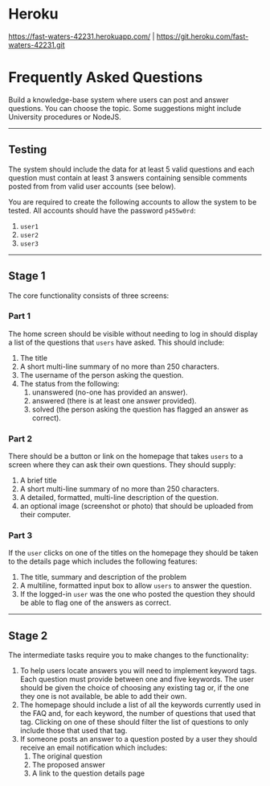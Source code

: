 # Heroku

https://fast-waters-42231.herokuapp.com/ | https://git.heroku.com/fast-waters-42231.git

# Frequently Asked Questions

Build a knowledge-base system where users can post and answer questions. You can choose the topic. Some suggestions might include University procedures or NodeJS.

---

## Testing

The system should include the data for at least 5 valid questions and each question must contain at least 3 answers containing sensible comments posted from from valid user accounts (see below).

You are required to create the following accounts to allow the system to be tested. All accounts should have the password `p455w0rd`:

1. `user1`
2. `user2`
3. `user3`

---

## Stage 1

The core functionality consists of three screens:

### Part 1

The home screen should be visible without needing to log in should display a list of the questions that `users` have asked. This should include:

1. The title
2. A short multi-line summary of no more than 250 characters.
3. The username of the person asking the question.
3. The status from the following:
    1. unanswered (no-one has provided an answer).
    2. answered (there is at least one answer provided).
    3. solved (the person asking the question has flagged an answer as correct).

### Part 2

There should be a button or link on the homepage that takes `users` to a screen where they can ask their own questions. They should supply:

1. A brief title
2. A short multi-line summary of no more than 250 characters.
3. A detailed, formatted, multi-line description of the question.
4. an optional image (screenshot or photo) that should be uploaded from their computer.

### Part 3

If the `user` clicks on one of the titles on the homepage they should be taken to the details page which includes the following features:

1. The title, summary and description of the problem
2. A multiline, formatted input box to allow `users` to answer the question.
3. If the logged-in `user` was the one who posted the question they should be able to flag one of the answers as correct.

---

## Stage 2

The intermediate tasks require you to make changes to the functionality:

1. To help users locate answers you will need to implement keyword tags. Each question must provide between one and five keywords. The user should be given the choice of choosing any existing tag or, if the one they one is not available, be able to add their own.
2. The homepage should include a list of all the keywords currently used in the FAQ and, for each keyword, the number of questions that used that tag. Clicking on one of these should filter the list of questions to only include those that used that tag.
3. If someone posts an answer to a question posted by a user they should receive an email notification which includes:
    1. The original question
    2. The proposed answer
    3. A link to the question details page